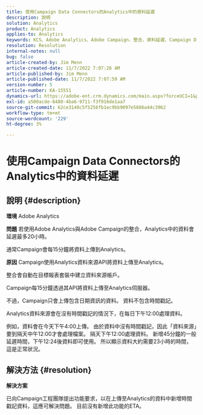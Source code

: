 ```yaml
---
title: 使用Campaign Data Connectors的Analytics中的資料延遲
description: 說明
solution: Analytics
product: Analytics
applies-to: Analytics
keywords: KCS、Adobe Analytics、Adobe Campaign、整合、資料延遲、Campaign Data Connectors、時間戳記、時間戳記
resolution: Resolution
internal-notes: null
bug: false
article-created-by: Jim Menn
article-created-date: 11/7/2022 7:07:26 AM
article-published-by: Jim Menn
article-published-date: 11/7/2022 7:07:59 AM
version-number: 5
article-number: KA-15551
dynamics-url: https://adobe-ent.crm.dynamics.com/main.aspx?forceUCI=1&pagetype=entityrecord&etn=knowledgearticle&id=a15466d0-6a5e-ed11-9561-6045bd0065f9
exl-id: a500acde-8480-4ba6-9711-f3f916de1aa7
source-git-commit: 62ce3148c5f5256fb1ec9bb9097e5686a44c3962
workflow-type: tm+mt
source-wordcount: '229'
ht-degree: 3%

---
```


# 使用Campaign Data Connectors的Analytics中的資料延遲

## 說明 {#description}


<b>環境</b>
Adobe Analytics

<b>問題</b>
若使用Adobe Analytics與Adobe Campaign的整合，Analytics中的資料會延遲最多20小時。

通常Campaign會每15分鐘將資料上傳到Analytics。

<b>原因</b>
Campaign使用Analytics資料來源API將資料上傳至Analytics。

整合會自動在目標報表套裝中建立資料來源帳戶。

Campaign每15分鐘透過其API將資料上傳至Analytics伺服器。

不過，Campaign只會上傳包含日期資訊的資料。 資料不包含時間戳記。

Analytics資料來源會在沒有時間戳記的情況下，在每日下午12:00處理資料。

例如，資料會在今天下午4:00上傳。 由於資料中沒有時間戳記，因此「資料來源」要到隔天中午12:00才會處理檔案。 隔天下午12:00處理資料。 新增45分鐘的一般延遲時間，下午12:24後資料即可使用。 所以顯示資料大約需要23小時的時間，這是正常狀況。


## 解決方法 {#resolution}


<b>解決方案</b>

已向Campaign工程團隊提出功能要求，以在上傳至Analytics的資料中新增時間戳記資料，這應可解決問題。 目前沒有新增此功能的ETA。
